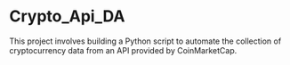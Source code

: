 # Crypto_Api_DA
This project involves building a Python script to automate the collection of cryptocurrency data from an API provided by CoinMarketCap.

